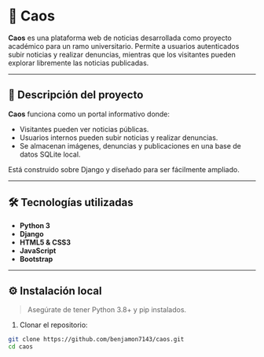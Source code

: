 # 📰 Caos

**Caos** es una plataforma web de noticias desarrollada como proyecto académico para un ramo universitario. Permite a usuarios autenticados subir noticias y realizar denuncias, mientras que los visitantes pueden explorar libremente las noticias publicadas.

---

## 📌 Descripción del proyecto

**Caos** funciona como un portal informativo donde:

- Visitantes pueden ver noticias públicas.
- Usuarios internos pueden subir noticias y realizar denuncias.
- Se almacenan imágenes, denuncias y publicaciones en una base de datos SQLite local.

Está construido sobre Django y diseñado para ser fácilmente ampliado.

---

## 🛠️ Tecnologías utilizadas

- **Python 3**
- **Django**
- **HTML5 & CSS3**
- **JavaScript**
- **Bootstrap**

---

## ⚙️ Instalación local

> Asegúrate de tener Python 3.8+ y pip instalados.

1. Clonar el repositorio:

```bash
git clone https://github.com/benjamon7143/caos.git
cd caos
